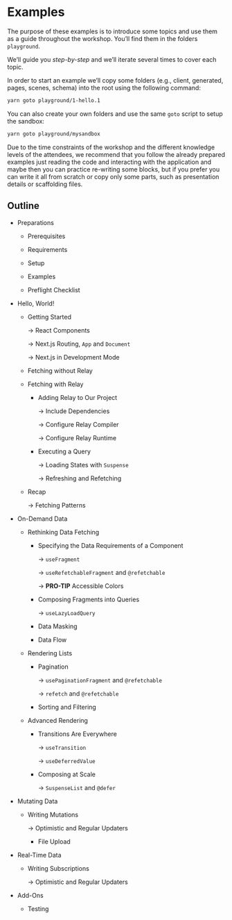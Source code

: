 # Examples

The purpose of these examples is to introduce some topics and use them as a guide throughout the workshop. You’ll find them in the folders `playground`.

We’ll guide you _step-by-step_ and we’ll iterate several times to cover each topic.

In order to start an example we’ll copy some folders (e.g., client, generated, pages, scenes, schema) into the root using the following command:

```sh
yarn goto playground/1-hello.1
```

You can also create your own folders and use the same `goto` script to setup the sandbox:

```sh
yarn goto playground/mysandbox
```

Due to the time constraints of the workshop and the different knowledge levels of the attendees, we recommend that you follow the already prepared examples just reading the code and interacting with the application and maybe then you can practice re-writing some blocks, but if you prefer you can write it all from scratch or copy only some parts, such as presentation details or scaffolding files.

## Outline

- Preparations

  - Prerequisites

  - Requirements

  - Setup

  - Examples

  - Preflight Checklist

- Hello, World!

  - Getting Started

    → React Components

    → Next.js Routing, `App` and `Document`

    → Next.js in Development Mode

  - Fetching without Relay

  - Fetching with Relay

    - Adding Relay to Our Project

      → Include Dependencies

      → Configure Relay Compiler

      → Configure Relay Runtime

    - Executing a Query

      → Loading States with `Suspense`

      → Refreshing and Refetching

  - Recap

    → Fetching Patterns

- On-Demand Data

  - Rethinking Data Fetching

    - Specifying the Data Requirements of a Component

      → `useFragment`

      → `useRefetchableFragment` and `@refetchable`

      → **PRO-TIP** Accessible Colors

    - Composing Fragments into Queries

      → `useLazyLoadQuery`

    - Data Masking

    - Data Flow

  - Rendering Lists

    - Pagination

      → `usePaginationFragment` and `@refetchable`

      → `refetch` and `@refetchable`

    - Sorting and Filtering

  - Advanced Rendering

    - Transitions Are Everywhere

      → `useTransition`

      → `useDeferredValue`

    - Composing at Scale

      → `SuspenseList` and `@defer`

- Mutating Data

  - Writing Mutations

    → Optimistic and Regular Updaters

    - File Upload

- Real-Time Data

  - Writing Subscriptions

    → Optimistic and Regular Updaters

- Add-Ons

  - Testing
